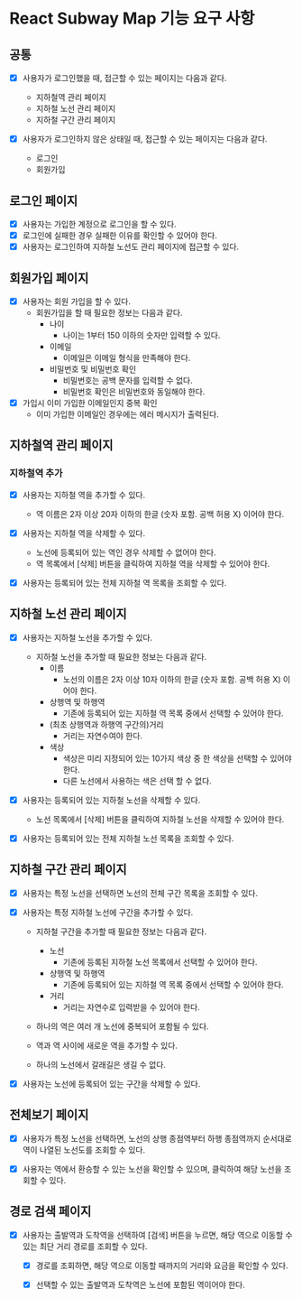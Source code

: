# React Subway Map 기능 요구 사항

## 공통

- [x] 사용자가 로그인했을 때, 접근할 수 있는 페이지는 다음과 같다.
  - 지하철역 관리 페이지
  - 지하철 노선 관리 페이지
  - 지하철 구간 관리 페이지

- [x] 사용자가 로그인하지 않은 상태일 때, 접근할 수 있는 페이지는 다음과 같다.
  - 로그인
  - 회원가입

## 로그인 페이지

- [x] 사용자는 가입한 계정으로 로그인을 할 수 있다.
- [x] 로그인에 실패한 경우 실패한 이유를 확인할 수 있어야 한다.
- [x] 사용자는 로그인하여 지하철 노선도 관리 페이지에 접근할 수 있다.

## 회원가입 페이지

- [x] 사용자는 회원 가입을 할 수 있다.
  - 회원가입을 할 때 필요한 정보는 다음과 같다.
    - 나이 
      - 나이는 1부터 150 이하의 숫자만 입력할 수 있다.
    - 이메일 
      - 이메일은 이메일 형식을 만족해야 한다.
    - 비밀번호 및 비밀번호 확인
      - 비밀번호는 공백 문자를 입력할 수 없다.
      - 비밀번호 확인은 비밀번호와 동일해야 한다.
- [x] 가입시 이미 가입한 이메일인지 중복 확인
  - 이미 가입한 이메일인 경우에는 에러 메시지가 출력된다.

## 지하철역 관리 페이지

### 지하철역 추가

- [x] 사용자는 지하철 역을 추가할 수 있다.
  - 역 이름은 2자 이상 20자 이하의 한글 (숫자 포함. 공백 허용 X) 이어야 한다.

- [x] 사용자는 지하철 역을 삭제할 수 있다.
  - 노선에 등록되어 있는 역인 경우 삭제할 수 없어야 한다.
  - 역 목록에서 [삭제] 버튼을 클릭하여 지하철 역을 삭제할 수 있어야 한다.

- [x] 사용자는 등록되어 있는 전체 지하철 역 목록을 조회할 수 있다.


## 지하철 노선 관리 페이지

- [x] 사용자는 지하철 노선을 추가할 수 있다.
  - 지하철 노선을 추가할 때 필요한 정보는 다음과 같다.
    - 이름 
      - 노선의 이름은 2자 이상 10자 이하의 한글 (숫자 포함. 공백 허용 X) 이어야 한다.
    - 상행역 및 하행역
      - 기존에 등록되어 있는 지하철 역 목록 중에서 선택할 수 있어야 한다.
    - (최초 상행역과 하행역 구간의)거리
      - 거리는 자연수여야 한다.
    - 색상
      - 색상은 미리 지정되어 있는 10가지 색상 중 한 색상을 선택할 수 있어야 한다. 
      - 다른 노선에서 사용하는 색은 선택 할 수 없다.

- [x] 사용자는 등록되어 있는 지하철 노선을 삭제할 수 있다.
  - 노선 목록에서 [삭제] 버튼을 클릭하여 지하철 노선을 삭제할 수 있어야 한다.

- [x] 사용자는 등록되어 있는 전체 지하철 노선 목록을 조회할 수 있다.

## 지하철 구간 관리 페이지

- [x] 사용자는 특정 노선을 선택하면 노선의 전체 구간 목록을 조회할 수 있다.

- [x] 사용자는 특정 지하철 노선에 구간을 추가할 수 있다.
  - 지하철 구간을 추가할 때 필요한 정보는 다음과 같다.
    - 노선
      - 기존에 등록된 지하철 노선 목록에서 선택할 수 있어야 한다.
    - 상행역 및 하행역
      - 기존에 등록되어 있는 지하철 역 목록 중에서 선택할 수 있어야 한다.
    - 거리
      - 거리는 자연수로 입력받을 수 있어야 한다.

  - 하나의 역은 여러 개 노선에 중복되어 포함될 수 있다.
  - 역과 역 사이에 새로운 역을 추가할 수 있다.
  - 하나의 노선에서 갈래길은 생길 수 없다.

- [x] 사용자는 노선에 등록되어 있는 구간을 삭제할 수 있다.

## 전체보기 페이지

- [x] 사용자가 특정 노선을 선택하면, 노선의 상행 종점역부터 하행 종점역까지 순서대로 역이 나열된 노선도를 조회할 수 있다.

- [x] 사용자는 역에서 환승할 수 있는 노선을 확인할 수 있으며, 클릭하여 해당 노선을 조회할 수 있다.


## 경로 검색 페이지

- [x] 사용자는 출발역과 도착역을 선택하여 [검색] 버튼을 누르면, 해당 역으로 이동할 수 있는 최단 거리 경로를 조회할 수 있다.

  - [x] 경로를 조회하면, 해당 역으로 이동할 때까지의 거리와 요금을 확인할 수 있다.

  - [x] 선택할 수 있는 출발역과 도착역은 노선에 포함된 역이어야 한다.
